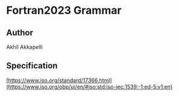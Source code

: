 # Fortran2023 Grammar

## Author

Akhil Akkapelli

## Specification

[https://www.iso.org/standard/17366.html](https://www.iso.org/obp/ui/en/#iso:std:iso-iec:1539:-1:ed-5:v1:en)
